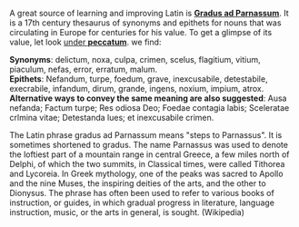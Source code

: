 A great source of learning and improving Latin is [**Gradus ad Parnassum**](https://archive.org/details/gradusadparna00unus). It is a 17th century thesaurus of synonyms and epithets for nouns that was circulating in Europe for centuries for his value.
To get a glimpse of its value, let look [under **peccatum**](https://archive.org/details/gradusadparna00unus/page/462/mode/2up). we find:

**Synonyms**: delictum, noxa, culpa, crimen, scelus, flagitium, vitium, piaculum, nefas, error, erratum, malum.  
**Epithets**: Nefandum, turpe, foedum, grave, inexcusabile, detestabile, execrabile, infandum, dirum, grande, ingens, noxium, impium, atrox.  
**Alternative ways to convey the same meaning are also suggested**: Ausa nefanda; Factum turpe; Res odiosa Deo; Foedae contagia labis; Sceleratae crlmina vitae; Detestanda lues; et inexcusabile crimen.

The Latin phrase gradus ad Parnassum means "steps to Parnassus". It is sometimes shortened to gradus. The name Parnassus was used to denote the loftiest part of a mountain range in central Greece, a few miles north of Delphi, of which the two summits, in Classical times, were called Tithorea and Lycoreia. In Greek mythology, one of the peaks was sacred to Apollo and the nine Muses, the inspiring deities of the arts, and the other to Dionysus. The phrase has often been used to refer to various books of instruction, or guides, in which gradual progress in literature, language instruction, music, or the arts in general, is sought. (Wikipedia)

